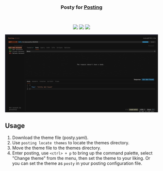 
<h3 align="center">
 Posty for <a href="https://github.com/darrenburns/posting">Posting</a>
</h3>
<br />
<p align="center">
 <a href="https://github.com/bobby-valenzuela/posty-theme/stargazers"><img src="https://img.shields.io/github/stars/bobby-valenzuela/posty-theme?colorA=363a4f&colorB=b7bdf8&style=for-the-badge"></a>
 <a href="https://github.com/bobby-valenzuela/posty-theme/issues"><img src="https://img.shields.io/github/issues/bobby-valenzuela/posty-theme?colorA=363a4f&colorB=f5a97f&style=for-the-badge"></a>
 <a href="https://github.com/bobby-valenzuela/posty-theme/contributors"><img src="https://img.shields.io/github/contributors/bobby-valenzuela/posty-theme?colorA=363a4f&colorB=a6da95&style=for-the-badge"></a>
</p>

<p align="center">
 <img src="demo.png"/>
</p>


## Usage

1. Download the theme file (posty.yaml).
2. Use `posting locate themes` to locate the themes directory.
3. Move the theme file to the themes directory.
4. Enter posting, use `<ctrl> + p` to bring up the command palette, select "Change theme" from the menu, then set the theme to your liking. Or you can set the theme as `posty` in your posting configuration file.

